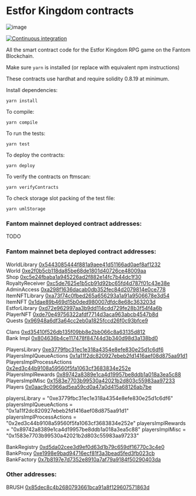 # Estfor Kingdom contracts

![image](https://user-images.githubusercontent.com/84033732/223739503-c53a888a-443f-4fb5-98a3-d40f94956799.png)

[![Continuous integration](https://github.com/PaintSwap/estfor-contracts/actions/workflows/ci.yml/badge.svg)](https://github.com/PaintSwap/estfor-contracts/actions/workflows/ci.yml)

All the smart contract code for the Estfor Kingdom RPG game on the Fantom Blockchain.

Make sure `yarn` is installed (or replace with equivalent npm instructions)

These contracts use hardhat and require solidity 0.8.19 at minimum.

Install dependencies:

```shell
yarn install
```

To compile:

```shell
yarn compile
```

To run the tests:

```shell
yarn test
```

To deploy the contracts:

```shell
yarn deploy
```

To verify the contracts on ftmscan:

```shell
yarn verifyContracts
```

To check storage slot packing of the test file:

```shell
yarn umlStorage
```

### Fantom mainnet deployed contract addresses:

TODO

### Fantom mainnet beta deployed contract addresses:

WorldLibrary [0x5443085444f881a9aee41d51166ad0aef8af1232](https://ftmscan.com/address/0x5443085444f881a9aee41d51166ad0aef8af1232)  
World [0xe2f0b5cb118da85be68de1801d40726ce48009aa](https://ftmscan.com/address/0xe2f0b5cb118da85be68de1801d40726ce48009aa)  
Shop [0xc5e24fbaba1a945226ad2f882e14fc7b44dc1f30](https://ftmscan.com/address/0xc5e24fbaba1a945226ad2f882e14fc7b44dc1f30)  
RoyaltyReceiver [0xc5de7625e1b5cb91d92bc65fd4d787f01c43e38e](https://ftmscan.com/address/0xc5de7625e1b5cb91d92bc65fd4d787f01c43e38e)  
AdminAccess [0xa298f1636dacab0db352fec84d2079814e0ce778](https://ftmscan.com/address/0xa298f1636dacab0db352fec84d2079814e0ce778)  
ItemNFTLibrary [0xa73f74c0fbed265a656293a1a91a9506678e3d54](https://ftmscan.com/address/0xa73f74c0fbed265a656293a1a91a9506678e3d54)  
ItemNFT [0x1dae89b469d15b0ded980007dfdc8e68c363203d](https://ftmscan.com/address/0x1dae89b469d15b0ded980007dfdc8e68c363203d)  
EstforLibrary [0xd72e962997aa3b9dd114cdd729fe28b3f54f4a6b](https://ftmscan.com/address/0xd72e962997aa3b9dd114cdd729fe28b3f54f4a6b)  
PlayerNFT [0xde70e49756322afdf7714d3aca963abcb4547b8d](https://ftmscan.com/address/0xde70e49756322afdf7714d3aca963abcb4547b8d)  
Quests [0x96948a6df3a64cc2eb0a1825fccd26f0c93bfce9](https://ftmscan.com/address/0x96948a6df3a64cc2eb0a1825fccd26f0c93bfce9)

Clans [0xd35410f526db135f09bb8e2bb066c8a63135d812](https://ftmscan.com/address/0xd35410f526db135f09bb8e2bb066c8a63135d812)  
Bank Impl [0x804636b4ce117478f84744d3b340d98d3a138bd0](https://ftmscan.com/address/0x804636b4ce117478f84744d3b340d98d3a138bd0)

PlayersLibrary [0xe3779fbc31ec1e318a4354e8efe830e25d1c6df6](https://ftmscan.com/address/0xe3779fbc31ec1e318a4354e8efe830e25d1c6df6)  
PlayersImplQueueActions [0x1a11f2dc820927ebeb2fd1416aef08d875aa91d1](https://ftmscan.com/address/0x1a11f2dc820927ebeb2fd1416aef08d875aa91d1)  
PlayersImplProcessActions [0x2ed3c44b9108a59560f5fa1063cf3683834e252e](https://ftmscan.com/address/0x2ed3c44b9108a59560f5fa1063cf3683834e252e)  
PlayersImplRewards [0x89742a8389e1ca4d19957be8ddb1a018a3ea5c88](https://ftmscan.com/address/0x89742a8389e1ca4d19957be8ddb1a018a3ea5c88)  
PlayersImplMisc [0x1583e7703b99530a42021b2d803c55983aa97233](https://ftmscan.com/address/0x1583e7703b99530a42021b2d803c55983aa97233)  
Players [0x0aac9c0966ad5ea59cd0a47a0d415a68126ab7be](https://ftmscan.com/address/0x0aac9c0966ad5ea59cd0a47a0d415a68126ab7be)

playersLibrary = "0xe3779fbc31ec1e318a4354e8efe830e25d1c6df6"
playersImplQueueActions = "0x1a11f2dc820927ebeb2fd1416aef08d875aa91d1"
playersImplProcessActions = "0x2ed3c44b9108a59560f5fa1063cf3683834e252e"
playersImplRewards = "0x89742a8389e1ca4d19957be8ddb1a018a3ea5c88"
playersImplMisc = "0x1583e7703b99530a42021b2d803c55983aa97233"

BankRegistry [0xd5da02cee3d9ef0d63d1b79c659df16770c3c4e0](https://ftmscan.com/address/0xd5da02cee3d9ef0d63d1b79c659df16770c3c4e0)  
BankProxy [0xe1998e9bad94716ecf81f3a3bead5fed3fb023cb](https://ftmscan.com/address/0xe1998e9bad94716ecf81f3a3bead5fed3fb023cb)  
BankFactory [0x7b8197e7d7352e8910a7af79a9184f50290403da](https://ftmscan.com/address/0x7b8197e7d7352e8910a7af79a9184f50290403da)

### Other addresses:

BRUSH [0x85dec8c4b2680793661bca91a8f129607571863d](https://ftmscan.com/address/0x85dec8c4b2680793661bca91a8f129607571863d)
